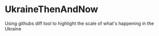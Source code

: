 UkraineThenAndNow
=================

Using githubs diff tool to highlight the scale of what's happening in the Ukraine
